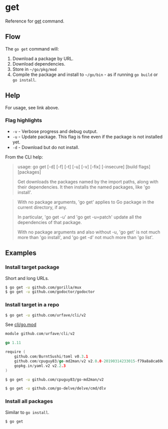 # get

Reference for [get](https://golang.org/pkg/cmd/go/internal/get/) command.


## Flow

The `go get` command will:

1. Download a package by URL.
2. Download dependencies.
3. Store in `~/go/pkg/mod`
4. Compile the package and install to `~/go/bin` - as if running `go build` or `go install`.


## Help

For usage, see link above.

### Flag highlights

- `-v` - Verbose progress and debug output.
- `-u` - Update package. This flag is fine even if the package is not installed yet.
- `-d` - Download but do not install.


From the CLI help:

> usage: go get [-d] [-f] [-t] [-u] [-v] [-fix] [-insecure] [build flags] [packages]
>
> Get downloads the packages named by the import paths, along with their
> dependencies. It then installs the named packages, like 'go install'.

> With no package arguments, 'go get' applies to Go package in the
current directory, if any.
>
> In particular, 'go get -u' and 'go get -u=patch' update all the dependencies of that package.
>
> With no package arguments and also without -u, 'go get' is not much more than 'go install', and 'go get -d' not much more than 'go list'.


## Examples

### Install target package

Short and long URLs.

```sh
$ go get -u github.com/gorilla/mux
$ go get -u github.com/godoctor/godoctor
```


### Install target in a repo

```sh
$ go get -u github.com/urfave/cli/v2
```

See [cli/go.mod](https://github.com/urfave/cli/blob/v2.3.0/go.mod)

```go
module github.com/urfave/cli/v2

go 1.11

require (
	github.com/BurntSushi/toml v0.3.1
	github.com/cpuguy83/go-md2man/v2 v2.0.0-20190314233015-f79a8a8ca69d
	gopkg.in/yaml.v2 v2.2.3
)
```

```sh
$ go get -u github.com/cpuguy83/go-md2man/v2
```

```sh
$ go get -u github.com/go-delve/delve/cmd/dlv
```


### Install all packages

Similar to `go install`.

```sh
$ go get
```
